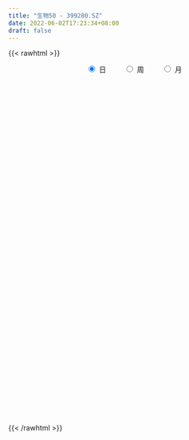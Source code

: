 ```yaml
---
title: "生物50 - 399280.SZ"
date: 2022-06-02T17:23:34+08:00
draft: false
---
```

{{< rawhtml >}}
    <div style="text-align: center">
        <label style="padding: 1rem;"><input style="margin-right: .5rem" type="radio" name="period" value="D" checked onclick="period_change(this)">日</label>
        <label style="padding: 1rem;"><input style="margin-right: .5rem" type="radio" name="period" value="W" onclick="period_change(this)">周</label>
        <label style="padding: 1rem;"><input style="margin-right: .5rem" type="radio" name="period" value="M" onclick="period_change(this)">月</label>
    </div>
    <div id="chart" style="height: 700px;"></div> 
    <script type="text/javascript">
        const D_v = [7323822.0,8203941.0,7294087.0,7686432.0,7906664.0,8428144.0,7585146.0,9250955.0,8210981.0,6560076.0,6174362.0,6313863.0,4900435.0,5316601.0,5621391.0,4725810.0,3968066.0,3479388.0,3656338.0,5118101.0,5322216.0,5116604.0,5204911.0,5273303.0,5655918.0,4820601.0,4323611.0,6102563.0,5071038.0,4455253.0,4675959.0,4073409.0,5086456.0,4164277.0,5395981.0,4931727.0,6470519.0,5680609.0,5125015.0,4862271.0,5784113.0,5959694.0,5382114.0,5190820.0,5681817.0,5084252.0,5633750.0,5584044.0,6565948.0,6856260.0,9362599.0,7414649.0,8232624.0,6603012.0,4524583.0,5409011.0,5310317.0,4813269.0,4903298.0,4845361.0,5753997.0,4453064.0,4181194.0,5810722.0,5152574.0,4669077.0,4041264.0,4504975.0,4543073.0,5947255.0,5631151.0,5389799.0,4849145.0,5397198.0,7564179.0,7127385.0,7308961.0,6951208.0,6141739.0,6238769.0,7469312.0,5962402.0,6395753.0,6643688.0,5815789.0,5974082.0,5735345.0,6457292.0,5367755.0,5104549.0,3884015.0,5277136.0,4367861.0,4851887.0,4665342.0,4330834.0,4882166.0,3775171.0,3937986.0,3659712.0,4390583.0,4546335.0,4076571.0,3768329.0,3779403.0,4001653.0,4311961.0,5238676.0,5170808.0,4854111.0,4612245.0,5240823.0,5392464.0,4324096.0,6041147.0,5164250.0,4701635.0,6922673.0,6662537.0,4980129.0,5943368.0,5004655.0,4791115.0,4963822.0,4673315.0,6422116.0,7002181.0,8918245.0,8109569.0,6398353.0,6613668.0,5911821.0,6200803.0,5256740.0,4614167.0,6147920.0,5635694.0,4064522.0,4363447.0,4215457.0,4352374.0,4306124.0,5577865.0,4592608.0,5116262.0,4261942.0,6889879.0,8182993.0,6806528.0,7602699.0,7619271.0,8894438.0,10076300.0,7598514.0,6759703.0,9075648.0,8846796.0,10057717.0,10240727.0,9881592.0,14748036.0,12930870.0,11251560.0,7984449.0,8094909.0,7292957.0,5111298.0,6236385.0,4258413.0,4756733.0,4071288.0,5326054.0,4815323.0,5016733.0,4075837.0,4700584.0,3684114.0,4011483.0,3822775.0,3709979.0,3360778.0,4470739.0,4141169.0,3712710.0,6186273.0,5454725.0,6373196.0,4869741.0,4747770.0,5462640.0,6234307.0,6130074.0,6462929.0,6747103.0,6932222.0,9570562.0,10855110.0,8476557.0,8607714.0,9653305.0,9915369.0,9800801.0,10451173.0,7964573.0,10108549.0,9477312.0,8367266.0,10335830.0,9926983.0,12030768.0,10135690.0,9228274.0,8002268.0,7507434.0,6672640.0,5712190.0,5997073.0,7848503.0,6701994.0,5791982.0,5798731.0,5739049.0,5936576.0,5964232.0,7364156.0,7959796.0,8510620.0,7111521.0,8329035.0,7772448.0,7303532.0,7391314.0,7107184.0,8607052.0,6734411.0,5882152.0,7242038.0,6822245.0,4891095.0,4718631.0,5653436.0,6831790.0,8676389.0,5857008.0,5355001.0,4914521.0,4438595.0,5152842.0,4672796.0,4363653.0]
const D_histogram = [0.0,8.5948353276,10.4883602672,11.4108917239,3.6848489972,6.3129693092,10.8160970267,5.4180842359,-5.9913588222,-11.254153389,-9.3493874689,-11.2637091724,-15.2181119885,-16.4005210248,-17.6074464869,-24.9348653618,-38.2853830153,-43.8151737743,-41.8980452007,-34.6157489814,-24.5075873753,-16.0648898107,-13.4814236206,-3.4614813662,9.9145409504,13.6900230112,16.8579456859,20.2070535493,8.4996576919,1.1499459914,-11.358557353,-9.9623021055,-10.5986990649,-10.2447077116,0.3494169581,9.3962276168,19.1892823193,22.9407606607,19.1173315107,23.4911791216,27.0914158722,31.9412821437,22.8276564764,5.2949544575,-22.1773487118,-45.5474269119,-50.1595630219,-40.084124959,-33.0120492959,-21.2485018401,3.9544467629,17.1742164506,23.4913720733,14.9127637775,11.2555844262,11.7347526542,4.0390211954,-4.5374546772,-11.5424495561,-13.9798469306,-26.9320301735,-31.310518759,-29.3844298243,-40.9843762117,-35.2587927312,-26.3655915041,-16.8064127416,-16.8546962621,-16.1899890373,-12.6021206095,-15.3337122898,-12.0019613121,-19.3274007167,-22.4838136781,-7.5074996113,2.1687916836,5.7275961324,7.8970887154,8.894464646,9.0503221937,10.5254526736,6.7891447548,4.1020165004,16.9901396217,23.3518444111,26.3471845376,28.7698288471,31.0983539596,29.7462299309,21.9523110507,22.2271152224,17.8138948427,11.274782776,6.6284802381,10.5174563295,12.111331604,7.4610587588,-1.5065909896,-0.1566615088,-2.0467361954,-1.9657455649,-1.0859138557,-0.3421334713,-0.8942002203,-6.3550930118,-10.0731307254,-7.9497472546,-11.2939413266,-16.3715795452,-13.3672200012,-8.5177898358,-4.8297852729,-8.6899105341,-8.5536873282,-0.8932950466,1.7414579608,3.7585763756,11.4954034788,23.9449997273,31.3747044693,30.4682203159,29.9943227586,26.043687731,23.6307587174,24.8032377093,28.5009938453,28.4137494792,28.7485042762,26.7795068345,19.0689389511,9.7051695882,5.1990000404,-4.3136341256,-9.7679388331,-8.9499008667,-0.8078832696,1.6980907423,3.3568326654,6.0587793263,2.7351208598,1.8149897182,-1.9970150623,-7.2306616108,-9.0672140372,-10.151832097,-13.7326799041,-13.9987603063,-13.4755327976,-10.9683541194,-11.1523539799,-9.5106310995,-7.4688153219,-11.15294872,-17.1714000815,-20.2092822317,-21.9694574764,-16.5444728644,-12.6521223553,-4.1192629405,-3.9935122539,1.9930811589,3.5243980364,-0.7566459602,-10.5679303726,-19.4752992123,-31.627499129,-38.8462081031,-46.5560867097,-49.9124873774,-52.1565394732,-51.0091796146,-43.419714251,-34.7589366943,-23.8952948503,-15.1763431228,-14.5747496372,-11.4555169881,-0.8889664222,7.5156895124,12.7113804336,18.2611197873,23.7205420902,23.4555371702,26.5441014576,21.8754054645,27.8716403552,33.2106657876,35.1020019853,33.7268773873,30.9117980761,28.3607950724,18.8575715754,3.817540177,-10.1784401466,-9.2850264345,0.7038882938,5.8329152783,2.1745378971,4.9536313793,14.5039333081,24.5758713511,33.5203825796,30.0499283042,29.9117721631,33.1889035571,27.7010142025,19.2977911386,14.9635822498,14.5818796181,13.7180867338,9.9683695876,8.6422375189,2.9321088607,-2.516294924,-8.5674977467,-7.0159704787,-12.9049655623,-17.6999521997,-17.5944949223,-15.2311745017,-17.1410010459,-21.80536663,-28.7743796463,-34.9910734941,-47.4985616365,-49.3606126097,-42.054603853,-36.0374356019,-23.5812742413,-11.060143153,-4.3083722851,1.0268387689,5.0797737162,11.1161042035,17.3492649315,20.0345299432,18.1045221408,13.2464515086,9.3513135143,6.2328541199,9.2848980349,13.2326878234,9.2462559873,7.7571149307,4.8130808683,3.5986835604,5.3677888438,11.012921027,14.9066878227,15.0647445198]
const D_fast = [0.0,10.7435441595,15.2591591659,19.0344135536,12.2295830762,16.4359457154,23.6430976896,19.5996059579,6.6923231941,-1.3840097198,-1.816590667,-6.5468396636,-14.3057704768,-19.5883097694,-25.1970968531,-38.7582320685,-61.6800954759,-78.1636796784,-86.7210624049,-88.092703431,-84.1114386688,-79.6849635569,-80.4718532719,-71.317281359,-55.4626238049,-48.2646359912,-40.8822268951,-32.4813556444,-42.0638370788,-49.1260622815,-64.4742049641,-65.568525243,-68.8545969687,-71.0617825433,-60.380303634,-48.984436071,-34.3940607887,-24.9073922822,-23.9514885545,-13.7048461632,-3.3317554446,9.5034313629,6.0967198147,-10.1122435899,-43.1288839372,-77.8858188652,-95.0378457306,-94.9834389075,-96.1643755684,-89.7129535727,-63.5213932789,-46.0080694786,-33.8180708375,-38.668488189,-39.5117714337,-36.0989150422,-42.7848912022,-52.495730744,-62.3863380119,-68.3186971191,-88.0038879054,-100.2100061807,-105.630024702,-127.4760651423,-130.5651798446,-128.2633764935,-122.9058009165,-127.1677585024,-130.5505485369,-130.1132102616,-136.6782300144,-136.3469693647,-148.5042589484,-157.2816253293,-144.1821861654,-133.9636969496,-128.9729934677,-124.8292287059,-121.6082366138,-119.1897985176,-115.0833048693,-117.1223265994,-118.7839507287,-101.648292702,-89.4486268098,-79.8664905489,-70.2513890277,-60.1482754253,-54.0638419713,-56.3696830888,-50.5381001115,-50.4978467804,-54.2182631532,-57.2074456315,-50.6891054578,-46.0673972822,-48.8524054378,-58.1967029336,-56.8859388299,-59.2876975655,-59.6981433262,-59.0897900808,-58.4315430643,-59.2071598684,-66.2568259129,-72.4931463077,-72.3571996506,-78.5248790543,-87.6954121591,-88.0328576155,-85.3128749091,-82.8323166644,-88.8649195591,-90.8671181853,-83.4300496653,-80.3599321676,-77.403169659,-66.7924916861,-48.3566455057,-33.0832646464,-26.3726937208,-19.3480105885,-16.7877236833,-13.2929630176,-5.9196745984,4.903329999,11.9195230027,19.4414038687,24.1672831357,21.22394999,14.2864730241,11.0800534865,0.4890107891,-7.4072786268,-8.826715877,-0.8866690973,2.0438276002,4.5417776897,8.7584191821,6.1185409305,5.6521572186,1.3408986725,-5.7004132787,-9.8037692145,-13.4263452984,-20.4403630816,-24.2061335604,-27.0517892511,-27.2866991027,-30.2587874583,-30.9947223527,-30.8201104055,-37.2924809836,-47.6037823655,-55.6939850737,-62.9465246875,-61.6576582916,-60.9283383713,-53.4252946916,-54.2979220685,-47.813058366,-45.4006419794,-49.870847466,-62.3241144715,-76.1003081144,-96.1593828133,-113.0896438131,-132.4385440972,-148.2730666093,-163.5562535733,-175.1611886184,-178.4266518176,-178.4556084344,-173.565790303,-168.6409243562,-171.6830182799,-171.4276648778,-161.0833559175,-150.7997776048,-142.4262415751,-132.3112222747,-120.9216644492,-115.3227850766,-105.5981954248,-104.7980400518,-91.8338950723,-78.192203193,-67.525366499,-60.4687717502,-55.5559015424,-51.016705778,-55.805536381,-69.8911827352,-86.4317730955,-87.8596159921,-77.6947291903,-71.1074733862,-74.2222162931,-70.2047149662,-57.0284297104,-40.8125238295,-23.4879169561,-19.4458891555,-12.1061022559,-0.5317449726,0.9056192234,-2.6731560558,-3.2664693821,-0.0027021093,2.5630266898,1.3054019405,2.1398292515,-2.8372721914,-8.9147497072,-17.1078269665,-17.3102923182,-26.4255287924,-35.6455034796,-39.9386699329,-41.3831431377,-47.5782199434,-57.6939271849,-71.8565351128,-86.8209973342,-111.2031258856,-125.4053300113,-128.6129722178,-131.6051628672,-125.044320067,-115.2882247669,-109.6135469703,-104.021626224,-98.6987478476,-89.8833913095,-79.3129143487,-71.6190168512,-69.0228941184,-70.5693518734,-72.1266614892,-73.6869073535,-68.3136389298,-61.0576771855,-62.7325450248,-62.2824073487,-64.023171194,-64.3378976118,-61.2268451174,-52.8284826775,-45.2080439262,-41.2838010991]
const D_slow = [0.0,2.1487088319,4.7707988987,7.6235218297,8.544734079,10.1229764063,12.827000663,14.1815217219,12.6836820164,9.8701436691,7.5327968019,4.7168695088,0.9123415117,-3.1877887445,-7.5896503662,-13.8233667067,-23.3947124605,-34.3485059041,-44.8230172043,-53.4769544496,-59.6038512935,-63.6200737461,-66.9904296513,-67.8557999928,-65.3771647553,-61.9546590024,-57.740172581,-52.6884091937,-50.5634947707,-50.2760082728,-53.1156476111,-55.6062231375,-58.2558979037,-60.8170748316,-60.7297205921,-58.3806636879,-53.5833431081,-47.8481529429,-43.0688200652,-37.1960252848,-30.4231713168,-22.4378507808,-16.7309366617,-15.4071980474,-20.9515352253,-32.3383919533,-44.8782827088,-54.8993139485,-63.1523262725,-68.4644517325,-67.4758400418,-63.1822859292,-57.3094429108,-53.5812519665,-50.7673558599,-47.8336676964,-46.8239123975,-47.9582760668,-50.8438884558,-54.3388501885,-61.0718577319,-68.8994874216,-76.2455948777,-86.4916889306,-95.3063871134,-101.8977849894,-106.0993881749,-110.3130622404,-114.3605594997,-117.5110896521,-121.3445177245,-124.3450080526,-129.1768582317,-134.7978116512,-136.6746865541,-136.1324886332,-134.7005896001,-132.7263174212,-130.5027012597,-128.2401207113,-125.6087575429,-123.9114713542,-122.8859672291,-118.6384323237,-112.8004712209,-106.2136750865,-99.0212178747,-91.2466293848,-83.8100719021,-78.3219941395,-72.7652153339,-68.3117416232,-65.4930459292,-63.8359258697,-61.2065617873,-58.1787288863,-56.3134641966,-56.690111944,-56.7292773212,-57.24096137,-57.7323977613,-58.0038762252,-58.089409593,-58.3129596481,-59.901732901,-62.4200155824,-64.407452396,-67.2309377277,-71.323832614,-74.6656376143,-76.7950850732,-78.0025313915,-80.175009025,-82.313430857,-82.5367546187,-82.1013901285,-81.1617460346,-78.2878951649,-72.3016452331,-64.4579691157,-56.8409140367,-49.3423333471,-42.8314114143,-36.923721735,-30.7229123077,-23.5976638463,-16.4942264765,-9.3071004075,-2.6122236988,2.1550110389,4.581303436,5.8810534461,4.8026449147,2.3606602064,0.1231849897,-0.0787858277,0.3457368579,1.1849450242,2.6996398558,3.3834200708,3.8371675003,3.3379137348,1.5302483321,-0.7365551772,-3.2745132015,-6.7076831775,-10.2073732541,-13.5762564535,-16.3183449833,-19.1064334783,-21.4840912532,-23.3512950837,-26.1395322637,-30.432382284,-35.484702842,-40.9770672111,-45.1131854272,-48.276216016,-49.3060317511,-50.3044098146,-49.8061395249,-48.9250400158,-49.1142015058,-51.756184099,-56.625008902,-64.5318836843,-74.2434357101,-85.8824573875,-98.3605792318,-111.3997141001,-124.1520090038,-135.0069375665,-143.6966717401,-149.6704954527,-153.4645812334,-157.1082686427,-159.9721478897,-160.1943894953,-158.3154671172,-155.1376220088,-150.5723420619,-144.6422065394,-138.7783222468,-132.1422968824,-126.6734455163,-119.7055354275,-111.4028689806,-102.6273684843,-94.1956491375,-86.4676996185,-79.3775008504,-74.6631079565,-73.7087229122,-76.2533329489,-78.5745895575,-78.3986174841,-76.9403886645,-76.3967541902,-75.1583463454,-71.5323630184,-65.3883951806,-57.0082995357,-49.4958174597,-42.0178744189,-33.7206485296,-26.795394979,-21.9709471944,-18.2300516319,-14.5845817274,-11.155060044,-8.6629676471,-6.5024082674,-5.7693810522,-6.3984547832,-8.5403292198,-10.2943218395,-13.5205632301,-17.94555128,-22.3441750106,-26.151968636,-30.4372188975,-35.888560555,-43.0821554665,-51.8299238401,-63.7045642492,-76.0447174016,-86.5583683648,-95.5677272653,-101.4630458257,-104.2280816139,-105.3051746852,-105.048464993,-103.7785215639,-100.999495513,-96.6621792801,-91.6535467944,-87.1274162592,-83.815803382,-81.4779750034,-79.9197614735,-77.5985369647,-74.2903650089,-71.9788010121,-70.0395222794,-68.8362520623,-67.9365811722,-66.5946339613,-63.8414037045,-60.1147317488,-56.3485456189]
const D_data = [['2021-05-24', 5416.5416, 5354.6189, 5221.3311, 5421.6354],['2021-05-25', 5441.6253, 5489.2969, 5419.0885, 5495.5262],['2021-05-26', 5456.4784, 5441.9212, 5368.8447, 5481.2576],['2021-05-27', 5437.9817, 5447.0768, 5362.8558, 5473.5845],['2021-05-28', 5435.4042, 5327.4142, 5291.7346, 5435.4042],['2021-05-31', 5379.1176, 5448.7242, 5360.0445, 5501.8951],['2021-06-01', 5466.8123, 5500.1065, 5412.3802, 5509.0148],['2021-06-02', 5540.3148, 5382.0115, 5375.3465, 5542.2444],['2021-06-03', 5366.8021, 5262.7223, 5260.4719, 5373.0655],['2021-06-04', 5251.6517, 5289.2037, 5184.3738, 5318.8009],['2021-06-07', 5314.2921, 5362.9044, 5269.9772, 5385.4825],['2021-06-08', 5373.3906, 5307.5964, 5264.2736, 5407.8068],['2021-06-09', 5299.2157, 5255.8552, 5244.2365, 5321.7482],['2021-06-10', 5263.1513, 5263.7949, 5246.2103, 5302.356],['2021-06-11', 5277.6437, 5242.5685, 5193.2129, 5280.3988],['2021-06-15', 5218.1258, 5124.0567, 5108.6269, 5250.0489],['2021-06-16', 5136.6748, 4964.3676, 4964.1689, 5137.7717],['2021-06-17', 4968.4352, 4974.0481, 4958.7847, 5030.9553],['2021-06-18', 5004.2539, 5017.5013, 4969.3996, 5066.2647],['2021-06-21', 5006.3218, 5071.9638, 4975.1882, 5092.208],['2021-06-22', 5085.6149, 5122.7586, 4996.131, 5129.9051],['2021-06-23', 5130.0517, 5127.13, 5085.4464, 5161.8458],['2021-06-24', 5121.2395, 5062.4079, 5014.4327, 5121.2395],['2021-06-25', 5070.6364, 5173.3994, 5064.1916, 5191.9384],['2021-06-28', 5192.7441, 5272.0497, 5175.7546, 5276.2462],['2021-06-29', 5276.9442, 5198.643, 5192.4085, 5276.9703],['2021-06-30', 5206.8318, 5213.5973, 5174.0425, 5220.4552],['2021-07-01', 5215.5821, 5240.5621, 5202.1099, 5299.1007],['2021-07-02', 5200.4856, 5033.2901, 5030.5533, 5200.4856],['2021-07-05', 5023.478, 5032.8646, 4984.0707, 5066.4008],['2021-07-06', 5046.4152, 4902.8078, 4828.5814, 5046.811],['2021-07-07', 4894.9604, 5030.6198, 4880.2902, 5054.7151],['2021-07-08', 5049.3738, 4990.8074, 4980.5279, 5060.897],['2021-07-09', 4959.9921, 4985.5763, 4876.2945, 5004.9763],['2021-07-12', 5014.3173, 5131.0023, 4945.7251, 5147.3734],['2021-07-13', 5136.5107, 5160.3245, 5087.4625, 5182.3122],['2021-07-14', 5138.5797, 5224.3038, 5117.8153, 5272.4821],['2021-07-15', 5213.0716, 5195.0142, 5127.8462, 5213.1351],['2021-07-16', 5160.8347, 5110.2663, 5108.0526, 5185.7402],['2021-07-19', 5151.8367, 5225.9053, 5151.6286, 5255.5927],['2021-07-20', 5257.748, 5253.3449, 5224.5546, 5321.2235],['2021-07-21', 5257.7919, 5311.8886, 5223.9566, 5325.0195],['2021-07-22', 5328.4537, 5144.4808, 5120.1578, 5329.6131],['2021-07-23', 5127.5094, 4975.6196, 4954.6428, 5127.6033],['2021-07-26', 4951.8552, 4719.483, 4624.3198, 4951.8552],['2021-07-27', 4717.9666, 4601.8893, 4596.7343, 4758.7266],['2021-07-28', 4590.2702, 4717.1126, 4534.4041, 4717.457],['2021-07-29', 4816.015, 4872.6752, 4793.3562, 4914.0865],['2021-07-30', 4842.2931, 4843.7679, 4721.1307, 4856.0206],['2021-08-02', 4884.9941, 4922.5018, 4713.2034, 4945.12],['2021-08-03', 4902.2211, 5174.6534, 4892.7926, 5184.416],['2021-08-04', 5152.2236, 5127.8824, 5038.1556, 5166.5493],['2021-08-05', 5090.3811, 5102.1143, 5060.7726, 5179.1152],['2021-08-06', 5052.1551, 4916.7565, 4877.3184, 5052.1551],['2021-08-09', 4896.4971, 4948.2993, 4878.9136, 4978.1332],['2021-08-10', 4990.0428, 4993.7196, 4921.8856, 5003.0055],['2021-08-11', 4980.5021, 4871.23, 4867.5091, 4980.6289],['2021-08-12', 4825.2602, 4809.0514, 4798.1189, 4887.6152],['2021-08-13', 4822.6324, 4772.9405, 4732.5697, 4841.4098],['2021-08-16', 4754.7755, 4786.8017, 4754.0882, 4836.6718],['2021-08-17', 4777.2035, 4588.5382, 4578.5321, 4793.3463],['2021-08-18', 4614.7541, 4616.2905, 4584.3518, 4653.3872],['2021-08-19', 4626.1062, 4653.9125, 4625.1939, 4712.9962],['2021-08-20', 4625.9995, 4418.1991, 4391.9654, 4625.9995],['2021-08-23', 4438.0971, 4575.8233, 4408.9279, 4595.838],['2021-08-24', 4598.5943, 4616.3654, 4547.0265, 4634.0781],['2021-08-25', 4612.7844, 4642.5961, 4575.2984, 4665.2372],['2021-08-26', 4652.0426, 4518.9924, 4506.5897, 4652.1609],['2021-08-27', 4528.1576, 4500.2784, 4494.15, 4618.5156],['2021-08-30', 4577.9675, 4520.3345, 4495.2847, 4583.4551],['2021-08-31', 4521.6355, 4415.1544, 4392.1784, 4558.9502],['2021-09-01', 4435.4204, 4464.2594, 4339.5046, 4521.1076],['2021-09-02', 4461.6944, 4289.1275, 4284.9539, 4467.903],['2021-09-03', 4280.6386, 4277.284, 4227.911, 4305.272],['2021-09-06', 4294.4659, 4505.2323, 4268.616, 4523.1434],['2021-09-07', 4511.9059, 4484.0757, 4446.469, 4511.9059],['2021-09-08', 4504.0008, 4427.1399, 4423.0902, 4505.8636],['2021-09-09', 4431.2306, 4411.6444, 4381.1632, 4453.2509],['2021-09-10', 4409.8292, 4393.4914, 4340.034, 4418.0027],['2021-09-13', 4410.2756, 4374.8009, 4365.5277, 4484.2266],['2021-09-14', 4376.6205, 4385.4991, 4372.8701, 4448.1761],['2021-09-15', 4371.481, 4303.1664, 4292.5428, 4374.6995],['2021-09-16', 4304.2942, 4285.6311, 4269.3697, 4338.6655],['2021-09-17', 4285.8117, 4499.7892, 4260.2856, 4524.6984],['2021-09-22', 4436.7993, 4469.9029, 4429.1935, 4550.4901],['2021-09-23', 4460.1747, 4457.4253, 4417.6526, 4529.0764],['2021-09-24', 4445.5834, 4472.4377, 4414.3778, 4524.993],['2021-09-27', 4481.0317, 4494.6175, 4447.3636, 4583.8638],['2021-09-28', 4469.7169, 4463.0706, 4412.611, 4548.6952],['2021-09-29', 4433.8389, 4366.684, 4366.684, 4459.4676],['2021-09-30', 4390.7494, 4454.3809, 4389.1879, 4465.8434],['2021-10-08', 4374.0832, 4390.3913, 4329.6384, 4437.496],['2021-10-11', 4380.7394, 4336.1439, 4330.0823, 4445.2314],['2021-10-12', 4341.7066, 4327.4667, 4294.4087, 4408.8269],['2021-10-13', 4327.2335, 4430.3643, 4320.5244, 4437.1402],['2021-10-14', 4452.7101, 4417.04, 4393.3229, 4469.3711],['2021-10-15', 4387.9318, 4330.1551, 4305.3456, 4397.2004],['2021-10-18', 4309.9234, 4233.3915, 4215.9083, 4309.9234],['2021-10-19', 4253.1822, 4333.2834, 4238.0499, 4345.9109],['2021-10-20', 4333.5801, 4282.1755, 4231.6829, 4354.2347],['2021-10-21', 4285.1763, 4292.1493, 4264.8249, 4331.6622],['2021-10-22', 4274.6142, 4295.2783, 4266.1387, 4330.6669],['2021-10-25', 4298.9047, 4289.1136, 4259.5214, 4322.1029],['2021-10-26', 4284.9071, 4264.5784, 4258.5956, 4316.3611],['2021-10-27', 4252.9104, 4175.3653, 4165.8465, 4252.9104],['2021-10-28', 4143.6364, 4156.9611, 4136.8212, 4194.0859],['2021-10-29', 4137.0003, 4209.5587, 4088.3169, 4231.7695],['2021-11-01', 4223.0175, 4120.5705, 4111.1683, 4223.0802],['2021-11-02', 4106.9556, 4054.9689, 4032.954, 4140.191],['2021-11-03', 4075.6218, 4128.2786, 4073.8532, 4145.2686],['2021-11-04', 4138.8695, 4153.1136, 4119.2063, 4158.6702],['2021-11-05', 4129.8523, 4145.3075, 4117.6326, 4169.3166],['2021-11-08', 4110.392, 4033.4887, 4006.485, 4110.392],['2021-11-09', 4050.5472, 4054.9435, 4040.1259, 4075.7027],['2021-11-10', 4067.9282, 4154.8559, 4000.3496, 4181.9484],['2021-11-11', 4133.8917, 4108.3808, 4098.5501, 4168.8478],['2021-11-12', 4113.4423, 4103.813, 4088.2686, 4115.2957],['2021-11-15', 4116.1965, 4196.7282, 4109.5736, 4200.1781],['2021-11-16', 4201.8694, 4314.0809, 4200.7698, 4337.378],['2021-11-17', 4319.8555, 4317.5692, 4283.3453, 4348.4648],['2021-11-18', 4314.5821, 4246.9584, 4245.667, 4322.9876],['2021-11-19', 4237.3108, 4265.3429, 4222.9081, 4268.1745],['2021-11-22', 4265.4798, 4225.6815, 4217.3581, 4266.4151],['2021-11-23', 4227.4477, 4241.9469, 4218.5441, 4266.1684],['2021-11-24', 4255.1305, 4298.1538, 4218.9605, 4306.172],['2021-11-25', 4310.1066, 4360.566, 4294.1871, 4382.6249],['2021-11-26', 4375.9576, 4342.9221, 4341.3441, 4398.1582],['2021-11-29', 4435.8902, 4370.008, 4348.349, 4504.6408],['2021-11-30', 4366.9035, 4358.152, 4281.5637, 4367.1428],['2021-12-01', 4331.9703, 4278.2928, 4276.8456, 4331.9703],['2021-12-02', 4264.8742, 4223.2663, 4221.8004, 4298.4559],['2021-12-03', 4222.0655, 4253.2484, 4219.8635, 4268.071],['2021-12-06', 4236.7741, 4153.5566, 4147.6933, 4239.4784],['2021-12-07', 4157.7328, 4158.66, 4144.9629, 4191.0126],['2021-12-08', 4175.291, 4217.361, 4140.5542, 4217.6074],['2021-12-09', 4216.4224, 4329.5751, 4202.4736, 4341.0167],['2021-12-10', 4314.5367, 4288.2017, 4282.1428, 4335.2171],['2021-12-13', 4292.9583, 4291.0256, 4291.0256, 4356.8846],['2021-12-14', 4310.1375, 4319.9996, 4309.41, 4375.114],['2021-12-15', 4323.1992, 4246.7446, 4240.2711, 4338.3303],['2021-12-16', 4237.8432, 4267.6996, 4237.4443, 4296.8875],['2021-12-17', 4267.7934, 4219.0429, 4205.5808, 4285.2436],['2021-12-20', 4213.0386, 4173.3093, 4172.1483, 4264.9402],['2021-12-21', 4164.1973, 4190.2122, 4149.3941, 4192.4375],['2021-12-22', 4189.9759, 4183.7009, 4166.6227, 4199.4498],['2021-12-23', 4190.1596, 4129.436, 4114.6283, 4194.8047],['2021-12-24', 4129.5853, 4148.197, 4110.9357, 4176.1198],['2021-12-27', 4150.3069, 4146.0519, 4109.5571, 4164.1197],['2021-12-28', 4149.9521, 4167.191, 4104.587, 4174.2642],['2021-12-29', 4165.3437, 4128.3428, 4126.4265, 4205.5061],['2021-12-30', 4126.8223, 4143.9848, 4106.9089, 4159.4198],['2021-12-31', 4146.4866, 4148.9738, 4136.1907, 4178.9755],['2022-01-04', 4132.0999, 4061.7202, 4052.2298, 4133.0853],['2022-01-05', 4053.4162, 3990.7011, 3988.2255, 4059.6098],['2022-01-06', 3975.0323, 3983.7558, 3923.9113, 4007.9269],['2022-01-07', 3982.0906, 3964.3411, 3954.2668, 4003.4206],['2022-01-10', 3981.2284, 4042.7359, 3975.1837, 4047.1087],['2022-01-11', 4033.2484, 4030.4117, 3993.4469, 4051.0428],['2022-01-12', 4034.0901, 4108.6007, 4016.0701, 4118.024],['2022-01-13', 4110.6911, 4016.3389, 4010.4871, 4110.6911],['2022-01-14', 3996.5591, 4098.4449, 3989.4891, 4125.2866],['2022-01-17', 4094.0118, 4058.1652, 4033.8718, 4094.0118],['2022-01-18', 4038.3317, 3971.9488, 3960.706, 4038.3317],['2022-01-19', 3936.4266, 3852.6176, 3844.901, 3951.6195],['2022-01-20', 3830.599, 3793.3286, 3790.5712, 3869.2554],['2022-01-21', 3745.8597, 3666.3042, 3662.2897, 3746.8316],['2022-01-24', 3626.8473, 3637.343, 3609.6856, 3668.8194],['2022-01-25', 3627.6147, 3544.9144, 3544.7443, 3655.2277],['2022-01-26', 3552.4026, 3517.5314, 3495.6387, 3573.6896],['2022-01-27', 3517.8419, 3460.2815, 3451.1568, 3520.1905],['2022-01-28', 3478.6295, 3441.5429, 3422.1776, 3491.9733],['2022-02-07', 3496.0114, 3489.562, 3478.6927, 3525.8997],['2022-02-08', 3479.2478, 3495.781, 3421.8572, 3495.8964],['2022-02-09', 3496.7635, 3531.8691, 3466.3303, 3538.8971],['2022-02-10', 3534.1372, 3520.7857, 3513.0828, 3552.955],['2022-02-11', 3507.3596, 3410.1901, 3406.3031, 3507.3596],['2022-02-14', 3392.594, 3418.7427, 3386.1161, 3453.336],['2022-02-15', 3415.2232, 3521.4184, 3403.1849, 3522.7168],['2022-02-16', 3531.9738, 3525.7226, 3503.3429, 3548.0264],['2022-02-17', 3523.8133, 3508.1486, 3502.3757, 3533.0722],['2022-02-18', 3497.0282, 3532.3609, 3471.9421, 3535.2613],['2022-02-21', 3555.9537, 3556.8916, 3528.2881, 3571.3655],['2022-02-22', 3537.3226, 3497.9413, 3480.5182, 3537.3226],['2022-02-23', 3496.8954, 3548.3823, 3496.2495, 3551.1292],['2022-02-24', 3537.7586, 3447.818, 3409.3589, 3564.4668],['2022-02-25', 3471.899, 3587.503, 3471.899, 3587.9526],['2022-02-28', 3582.3398, 3618.0658, 3541.5336, 3620.0664],['2022-03-01', 3616.0016, 3606.631, 3585.7414, 3626.2294],['2022-03-02', 3588.8973, 3580.6804, 3547.9741, 3604.0201],['2022-03-03', 3607.1095, 3564.3225, 3558.8361, 3617.0682],['2022-03-04', 3545.7036, 3565.0366, 3541.5944, 3624.6907],['2022-03-07', 3554.4043, 3453.1357, 3439.4929, 3557.8795],['2022-03-08', 3452.1396, 3315.623, 3312.4674, 3470.1392],['2022-03-09', 3319.941, 3236.6316, 3124.0423, 3342.4283],['2022-03-10', 3325.4552, 3368.8374, 3297.4349, 3380.9269],['2022-03-11', 3338.0318, 3497.7336, 3321.9721, 3501.75],['2022-03-14', 3534.564, 3469.3766, 3469.3766, 3565.34],['2022-03-15', 3434.9832, 3355.4766, 3354.162, 3478.687],['2022-03-16', 3389.2409, 3425.8269, 3259.8014, 3446.1404],['2022-03-17', 3455.2815, 3541.5142, 3451.1289, 3627.9334],['2022-03-18', 3527.8682, 3607.2353, 3512.6879, 3621.288],['2022-03-21', 3626.7537, 3659.3179, 3588.0636, 3667.8938],['2022-03-22', 3640.7335, 3536.4798, 3526.3411, 3640.7335],['2022-03-23', 3550.4054, 3586.0128, 3518.7647, 3606.7564],['2022-03-24', 3559.7951, 3657.289, 3521.872, 3686.3541],['2022-03-25', 3645.3656, 3561.5547, 3561.5547, 3658.4372],['2022-03-28', 3533.6964, 3502.7046, 3488.8863, 3558.6515],['2022-03-29', 3519.9802, 3530.0338, 3495.7306, 3564.2841],['2022-03-30', 3537.3409, 3576.308, 3482.5655, 3589.6854],['2022-03-31', 3573.5823, 3576.416, 3570.7093, 3644.7042],['2022-04-01', 3540.4577, 3535.8178, 3509.044, 3556.2463],['2022-04-06', 3561.2247, 3558.8161, 3537.6157, 3599.7441],['2022-04-07', 3533.7376, 3488.535, 3487.2322, 3573.0756],['2022-04-08', 3491.2626, 3460.8264, 3446.4973, 3505.7524],['2022-04-11', 3468.9533, 3416.5363, 3407.3854, 3482.7905],['2022-04-12', 3417.1084, 3492.022, 3405.0189, 3496.5796],['2022-04-13', 3462.2097, 3377.2716, 3377.2716, 3462.2097],['2022-04-14', 3411.1063, 3347.4422, 3302.5386, 3431.5246],['2022-04-15', 3334.365, 3379.0854, 3321.4262, 3431.7404],['2022-04-18', 3367.9599, 3397.4374, 3323.1213, 3412.2212],['2022-04-19', 3390.5226, 3328.0526, 3315.6253, 3403.0133],['2022-04-20', 3328.4242, 3255.2926, 3240.9773, 3332.6891],['2022-04-21', 3233.0574, 3168.8629, 3160.8947, 3266.3497],['2022-04-22', 3146.5761, 3110.1045, 3085.8569, 3148.7248],['2022-04-25', 3073.4264, 2939.0265, 2939.0265, 3084.1595],['2022-04-26', 2953.6303, 2984.5729, 2936.1807, 3054.5597],['2022-04-27', 2944.5013, 3065.9337, 2920.0322, 3066.4044],['2022-04-28', 3075.2054, 3041.5548, 3006.2223, 3075.2054],['2022-04-29', 3024.4023, 3134.3865, 3024.4023, 3146.2864],['2022-05-05', 3134.5568, 3174.3858, 3104.5208, 3202.3701],['2022-05-06', 3105.7523, 3133.2334, 3094.2976, 3172.2686],['2022-05-09', 3118.7106, 3131.9396, 3092.165, 3149.1921],['2022-05-10', 3093.5852, 3128.8848, 3081.5033, 3146.0117],['2022-05-11', 3137.8257, 3173.0135, 3123.9031, 3239.5865],['2022-05-12', 3142.5605, 3206.1021, 3140.8659, 3243.7492],['2022-05-13', 3228.3686, 3187.403, 3161.4782, 3254.1386],['2022-05-16', 3212.7041, 3134.1509, 3129.0811, 3213.8296],['2022-05-17', 3131.9933, 3079.4069, 3053.2845, 3131.9933],['2022-05-18', 3078.4532, 3064.992, 3062.4043, 3100.67],['2022-05-19', 3020.1926, 3050.4244, 3010.921, 3050.5874],['2022-05-20', 3075.6857, 3122.5793, 3075.6857, 3143.1371],['2022-05-23', 3160.4351, 3151.0057, 3116.6291, 3164.6493],['2022-05-24', 3152.7812, 3050.0236, 3050.0236, 3153.1461],['2022-05-25', 3041.1405, 3063.1542, 3036.0486, 3071.7218],['2022-05-26', 3071.7636, 3028.014, 2994.0804, 3073.4304],['2022-05-27', 3048.7906, 3032.0193, 3017.2992, 3086.382],['2022-05-30', 3040.4586, 3064.9185, 3010.1274, 3085.9197],['2022-05-31', 3065.5466, 3130.8963, 3024.5722, 3136.925],['2022-06-01', 3127.9047, 3136.3931, 3107.8669, 3157.5241],['2022-06-02', 3131.7147, 3104.2844, 3084.2446, 3131.7147]]
const W_v = [27909977.9999999963,23889830.7199999988,40804995.4299999923,79812712.8100000024,49869198.7899999991,43975546.0300000012,45511561.3099999949,39665845.1999999955,46555594.6399999931,40414573.799999997,40348690.0,33453705.4600000009,36734894.7400000021,50943700.9599999934,51009393.099999994,28101183.4200000018,19070042.4100000001,31264079.0,30390424.0,27369007.0,29490238.0,33742474.0,51907053.0,22529896.0,40139665.0,63463531.0,66471244.0,52603604.0,59566232.0,62105245.0,42394527.0,36211520.0,35764776.0,37128520.0,40800010.0,27921801.0,32164879.0,13952576.0,5853660.0,33011140.0,25655250.0,28373614.0,30137502.0,30946901.0,20927013.0,19527943.0,23344452.0,27025724.0,26090752.0,29820581.0,19385813.0,32365178.0,29405086.0,30845885.0,32868026.0,28520651.0,17411664.0,13852890.0,27505042.0,21003603.0,21525596.0,19355502.0,18756203.0,20017630.0,18598900.0,26416033.0,31215047.0,42921728.0,17950957.0,38844663.0,36259610.0,38414946.0,40035302.0,28326652.0,15829602.0,26035135.0,25973731.0,22455354.0,27603851.0,27179012.0,28549811.0,38469144.0,24960478.0,25044338.0,22910963.0,27214548.0,35093472.0,32709924.0,17525216.0,20813611.0,5277136.0,23098090.0,20309787.0,19937917.0,25116663.0,25623592.0,29513362.0,27852549.0,35951656.0,27855324.0,21301924.0,26438556.0,39105929.0,33510165.0,53774868.0,47554745.0,24434117.0,23934531.0,18589129.0,23965616.0,27687654.0,35842890.0,47508055.0,47802408.0,50796537.0,24737976.0,32932400.0,29230570.0,39275128.0,15075980.0,35722113.0,29327445.0,31634709.0,18627886.0]
const W_histogram = [0.0,2.6264797721,8.0384547528,20.8920354385,29.728808324,35.206754703,32.7843295476,45.9621607502,35.943984705,22.8332476824,25.5440514806,25.6266724567,30.5364350147,40.5729844927,47.0362124448,45.6014641578,47.5417966243,47.8180100342,44.7680147626,47.2140142238,51.1087953368,59.0550923319,76.8483877188,86.4968251595,90.6742307563,114.7017789935,120.2056409347,120.8681130253,152.2997831101,149.7931130315,112.6008542439,73.3444573431,51.2408825284,21.5266424416,-29.6460119364,-68.3417652716,-84.8929445241,-96.1363094403,-91.1497141399,-76.2924784253,-95.7234100704,-90.070743279,-97.3912936339,-110.5579157002,-120.9748285869,-132.8782940676,-115.0704550771,-112.6975405585,-93.3320993692,-74.5612633388,-57.6728040243,-32.9110924182,-25.911495671,5.796430613,-0.0457725902,19.075737568,52.5549136023,48.4947450293,21.7721257785,-4.8183968782,-32.0731990077,-51.8593069082,-49.8017810729,-38.2699223276,-29.3865752145,-21.5675715937,6.0459063929,44.8557334404,41.7908059266,64.3526577234,62.4616563267,51.6915500812,38.6488682463,24.239765732,-1.7127945483,-9.2238751809,-23.6519280464,-35.7086902454,-34.5633429194,-41.6746955962,-53.315043586,-53.9899266498,-61.469399362,-86.1424357929,-92.2254509108,-105.5966094825,-100.9471544772,-85.6487886503,-72.8118326226,-61.4314560839,-54.3519227675,-49.9757832509,-45.7912004763,-45.0863458097,-45.126642918,-44.0767421042,-29.341561172,-12.0918165194,-4.8163818096,3.7903398499,6.1274778586,4.2908131184,4.4953844352,-5.8740080294,-1.9729685969,-25.4639021938,-51.599654043,-65.5625627532,-61.2168626285,-49.7615793942,-39.2900285356,-32.7558152145,-17.6740630077,-7.8885784801,-0.6449231888,1.4840011886,-0.1386164584,-15.976464725,-21.1421312151,-20.9229096162,-13.7617834308,-10.1875125334,-10.6679933676,-3.2492944267]
const W_fast = [0.0,3.2830997151,10.704688384,28.7812779294,45.0502528959,59.3298879506,65.1035451821,89.7719165722,88.7397367033,81.3373116013,90.4341282696,96.9234173599,109.4672886716,129.6470842728,147.8693653361,157.8349830885,171.6607647111,183.8914806296,192.0334890486,206.2829920657,222.9549720129,245.665042091,282.6704344076,313.9430781381,340.789041424,393.4920344096,429.0473065845,459.9268069314,529.4334227937,564.3750309731,555.3329857464,534.4127031813,525.1193489987,500.7867695223,442.2026121602,386.4214175071,348.6470021236,313.3695598473,295.5687266127,291.352842721,247.9910585584,231.12603953,199.4576657666,158.6515647752,117.9909447418,72.8679057442,61.9081309655,36.1066603444,32.1390766915,32.2695968872,34.7398551956,51.2737936971,51.7955165266,84.9525504639,79.0989041131,102.9893486633,149.6072530981,157.6707707825,136.3911829764,108.5960611,73.3229592186,40.5720245911,30.1791051582,32.1434833215,33.680186631,36.1072973534,65.2322519382,115.2560123458,122.6387863136,161.2888025413,175.0132152263,177.1659965011,173.7855317278,165.4363706464,139.0556117291,129.2385623013,108.8975274242,87.9135926638,80.4181042599,62.8880776841,37.9189687979,23.7466040716,0.8997815189,-45.3088638603,-74.4482417059,-114.2185526482,-134.8058862622,-140.9197175978,-146.2857197258,-150.2632072081,-156.7716545836,-164.8894608796,-172.1526782241,-182.7194100099,-194.0413678477,-204.01065256,-196.6108619208,-182.384071398,-176.3127321407,-166.7584255186,-162.8894180453,-163.6533795058,-162.3249620803,-174.1628565522,-170.755059269,-200.6119684143,-239.6476337742,-270.0011831727,-280.9596987052,-281.9448103194,-281.2957665948,-282.9505070772,-272.2872706224,-264.4739307149,-257.3915062207,-254.8915815462,-256.5488533077,-276.3808177556,-286.8320170494,-291.8435228546,-288.122842527,-287.0954497628,-290.2429289389,-283.6365536047]
const W_slow = [0.0,0.656619943,2.6662336312,7.8892424909,15.3214445719,24.1231332476,32.3192156345,43.8097558221,52.7957519983,58.5040639189,64.8900767891,71.2967449032,78.9308536569,89.0740997801,100.8331528913,112.2335189307,124.1189680868,136.0734705954,147.265474286,159.0689778419,171.8461766761,186.6099497591,205.8220466888,227.4462529787,250.1148106677,278.7902554161,308.8416656498,339.0586939061,377.1336396836,414.5819179415,442.7321315025,461.0682458383,473.8784664703,479.2601270807,471.8486240966,454.7631827787,433.5399466477,409.5058692876,386.7184407526,367.6453211463,343.7144686287,321.196782809,296.8489594005,269.2094804755,238.9657733287,205.7461998118,176.9785860426,148.8042009029,125.4711760606,106.8308602259,92.4126592199,84.1848861153,77.7070121976,79.1561198508,79.1446767033,83.9136110953,97.0523394959,109.1760257532,114.6190571978,113.4144579783,105.3961582263,92.4313314993,79.9808862311,70.4134056491,63.0667618455,57.6748689471,59.1863455453,70.4002789054,80.8479803871,96.9361448179,112.5515588996,125.4744464199,135.1366634815,141.1966049145,140.7684062774,138.4624374822,132.5494554706,123.6222829092,114.9814471794,104.5627732803,91.2340123838,77.7365307214,62.3691808809,40.8335719326,17.7772092049,-8.6219431657,-33.858731785,-55.2709289476,-73.4738871032,-88.8317511242,-102.419731816,-114.9136776288,-126.3614777478,-137.6330642002,-148.9147249297,-159.9339104558,-167.2693007488,-170.2922548786,-171.496350331,-170.5487653686,-169.0168959039,-167.9441926243,-166.8203465155,-168.2888485228,-168.7820906721,-175.1480662205,-188.0479797313,-204.4386204195,-219.7428360767,-232.1832309252,-242.0057380591,-250.1946918628,-254.6132076147,-256.5853522347,-256.7465830319,-256.3755827348,-256.4102368494,-260.4043530306,-265.6898858344,-270.9206132384,-274.3610590961,-276.9079372295,-279.5749355714,-280.387259178]
const W_data = [['2020-01-10', 2859.034, 2973.0037, 2852.685, 2981.8118],['2020-01-17', 2977.5535, 3014.1597, 2964.5089, 3029.3564],['2020-01-23', 3100.5046, 3075.4189, 3035.207, 3195.099],['2020-02-07', 3007.2265, 3230.6605, 2958.6051, 3374.6663],['2020-02-14', 3261.7414, 3261.1774, 3163.2513, 3280.7206],['2020-02-21', 3263.7916, 3286.834, 3219.3604, 3320.597],['2020-02-28', 3323.1816, 3227.4402, 3226.6314, 3428.6253],['2020-03-06', 3282.5275, 3489.2708, 3248.3184, 3538.1158],['2020-03-13', 3486.0451, 3246.8776, 3135.9494, 3527.4008],['2020-03-20', 3293.6282, 3176.8975, 3029.2652, 3326.269],['2020-03-27', 3129.8262, 3375.2546, 3114.7773, 3455.6817],['2020-04-03', 3382.4398, 3380.1779, 3267.0386, 3426.5455],['2020-04-10', 3415.4539, 3487.5364, 3392.4662, 3605.3983],['2020-04-17', 3487.9035, 3632.944, 3472.7454, 3702.3753],['2020-04-24', 3666.7327, 3681.6999, 3628.7007, 3861.4827],['2020-04-30', 3690.2487, 3648.7814, 3616.6566, 3794.8599],['2020-05-08', 3613.694, 3746.7687, 3602.6067, 3761.2303],['2020-05-15', 3774.92, 3788.8235, 3699.9139, 3831.8027],['2020-05-22', 3791.9113, 3797.0365, 3773.9675, 3951.7719],['2020-05-29', 3810.8698, 3923.1314, 3772.6721, 3983.6188],['2020-06-05', 3933.3779, 4021.6451, 3880.662, 4021.6451],['2020-06-12', 4047.8975, 4174.4401, 3940.8755, 4213.9211],['2020-06-19', 4263.4843, 4450.3788, 4248.3742, 4478.8772],['2020-06-24', 4469.6142, 4519.3394, 4443.2585, 4609.6226],['2020-07-03', 4537.8838, 4593.5797, 4446.964, 4663.853],['2020-07-10', 4587.7289, 5039.2678, 4495.8785, 5050.7653],['2020-07-17', 5078.6558, 5023.573, 4904.3619, 5512.0436],['2020-07-24', 5082.2908, 5122.7585, 4890.4345, 5474.3785],['2020-07-31', 5173.4619, 5756.4966, 5134.5755, 5845.0216],['2020-08-07', 5861.9905, 5587.4937, 5456.1372, 6090.2758],['2020-08-14', 5550.6819, 5211.5937, 5094.5161, 5690.9658],['2020-08-21', 5233.4287, 5117.4821, 5006.2593, 5432.2165],['2020-08-28', 5140.1992, 5282.795, 4936.0086, 5304.6689],['2020-09-04', 5309.7049, 5144.0598, 5025.0572, 5318.3159],['2020-09-11', 5133.0464, 4720.1872, 4616.547, 5176.0737],['2020-09-18', 4790.3014, 4659.482, 4543.2351, 4834.2904],['2020-09-25', 4667.6817, 4789.0068, 4617.0414, 4924.9801],['2020-09-30', 4808.3041, 4767.5843, 4594.7479, 4817.368],['2020-10-09', 4860.6334, 4935.6801, 4845.5047, 4955.1457],['2020-10-16', 4991.569, 5099.8847, 4984.1253, 5214.658],['2020-10-23', 5122.9491, 4639.3416, 4597.6933, 5128.2609],['2020-10-30', 4599.5533, 4889.2285, 4574.8262, 5024.2294],['2020-11-06', 4887.0461, 4690.8994, 4623.8049, 4937.8842],['2020-11-13', 4710.0095, 4518.8884, 4482.6273, 4872.4818],['2020-11-20', 4538.0402, 4432.6172, 4345.318, 4585.7171],['2020-11-27', 4469.2524, 4283.1689, 4219.0451, 4478.1285],['2020-12-04', 4294.7835, 4599.3627, 4229.0701, 4602.3616],['2020-12-11', 4498.6898, 4392.4075, 4363.0542, 4548.568],['2020-12-18', 4399.8194, 4601.2364, 4355.7326, 4650.843],['2020-12-25', 4611.2409, 4646.4312, 4568.797, 4795.5559],['2020-12-31', 4676.0131, 4680.7257, 4546.7487, 4730.2694],['2021-01-08', 4676.5529, 4868.6918, 4595.1074, 4904.7956],['2021-01-15', 4869.311, 4720.1699, 4642.3691, 4881.6539],['2021-01-22', 4703.4821, 5138.0923, 4638.4147, 5144.5927],['2021-01-29', 5175.8648, 4751.1993, 4693.1509, 5226.6956],['2021-02-05', 4761.1192, 5119.4741, 4748.4386, 5214.9703],['2021-02-10', 5125.6985, 5483.9373, 5091.9635, 5518.4966],['2021-02-19', 5550.4265, 5148.5373, 5021.6969, 5551.1547],['2021-02-26', 5136.6583, 4825.1116, 4744.6553, 5136.6583],['2021-03-05', 4880.1511, 4705.1603, 4593.8503, 4990.843],['2021-03-12', 4746.3067, 4551.4883, 4301.2786, 4796.8584],['2021-03-19', 4528.7482, 4497.8389, 4334.2368, 4612.6146],['2021-03-26', 4507.6836, 4695.0132, 4507.3981, 4716.0971],['2021-04-02', 4698.8268, 4826.0227, 4677.9297, 4866.1498],['2021-04-09', 4829.7139, 4830.5853, 4734.6137, 4901.2236],['2021-04-16', 4839.4015, 4850.7297, 4702.5812, 4885.5863],['2021-04-23', 4851.586, 5197.1523, 4824.3683, 5226.0023],['2021-04-30', 5279.9465, 5547.5061, 5223.3474, 5586.5447],['2021-05-07', 5397.1517, 5165.2148, 5165.2148, 5397.1517],['2021-05-14', 5242.5371, 5594.7308, 5170.7282, 5654.6907],['2021-05-21', 5694.3962, 5410.219, 5404.4469, 5768.8524],['2021-05-28', 5416.5416, 5327.4142, 5221.3311, 5495.5262],['2021-06-04', 5379.1176, 5289.2037, 5184.3738, 5542.2444],['2021-06-11', 5314.2921, 5242.5685, 5193.2129, 5407.8068],['2021-06-18', 5218.1258, 5017.5013, 4958.7847, 5250.0489],['2021-06-25', 5006.3218, 5173.3994, 4975.1882, 5191.9384],['2021-07-02', 5192.7441, 5033.2901, 5030.5533, 5299.1007],['2021-07-09', 5023.478, 4985.5763, 4828.5814, 5066.4008],['2021-07-16', 5014.3173, 5110.2663, 4945.7251, 5272.4821],['2021-07-23', 5151.8367, 4975.6196, 4954.6428, 5329.6131],['2021-07-30', 4951.8552, 4843.7679, 4534.4041, 4951.8552],['2021-08-06', 4884.9941, 4916.7565, 4713.2034, 5184.416],['2021-08-13', 4896.4971, 4772.9405, 4732.5697, 5003.0055],['2021-08-20', 4754.7755, 4418.1991, 4391.9654, 4836.6718],['2021-08-27', 4438.0971, 4500.2784, 4408.9279, 4665.2372],['2021-09-03', 4577.9675, 4277.284, 4227.911, 4583.4551],['2021-09-10', 4294.4659, 4393.4914, 4268.616, 4523.1434],['2021-09-17', 4410.2756, 4499.7892, 4260.2856, 4524.6984],['2021-09-24', 4436.7993, 4472.4377, 4414.3778, 4550.4901],['2021-09-30', 4481.0317, 4454.3809, 4366.684, 4583.8638],['2021-10-08', 4374.0832, 4390.3913, 4329.6384, 4437.496],['2021-10-15', 4380.7394, 4330.1551, 4294.4087, 4469.3711],['2021-10-22', 4309.9234, 4295.2783, 4215.9083, 4354.2347],['2021-10-29', 4298.9047, 4209.5587, 4088.3169, 4322.1029],['2021-11-05', 4223.0175, 4145.3075, 4032.954, 4223.0802],['2021-11-12', 4110.392, 4103.813, 4000.3496, 4181.9484],['2021-11-19', 4116.1965, 4265.3429, 4109.5736, 4348.4648],['2021-11-26', 4265.4798, 4342.9221, 4217.3581, 4398.1582],['2021-12-03', 4435.8902, 4253.2484, 4219.8635, 4504.6408],['2021-12-10', 4236.7741, 4288.2017, 4140.5542, 4341.0167],['2021-12-17', 4292.9583, 4219.0429, 4205.5808, 4375.114],['2021-12-24', 4213.0386, 4148.197, 4110.9357, 4264.9402],['2021-12-31', 4150.3069, 4148.9738, 4104.587, 4205.5061],['2022-01-07', 4132.0999, 3964.3411, 3923.9113, 4133.0853],['2022-01-14', 3981.2284, 4098.4449, 3975.1837, 4125.2866],['2022-01-21', 4094.0118, 3666.3042, 3662.2897, 4094.0118],['2022-01-28', 3626.8473, 3441.5429, 3422.1776, 3668.8194],['2022-02-11', 3496.0114, 3410.1901, 3406.3031, 3552.955],['2022-02-18', 3392.594, 3532.3609, 3386.1161, 3548.0264],['2022-02-25', 3555.9537, 3587.503, 3409.3589, 3587.9526],['2022-03-04', 3582.3398, 3565.0366, 3541.5336, 3626.2294],['2022-03-11', 3554.4043, 3497.7336, 3124.0423, 3557.8795],['2022-03-18', 3534.564, 3607.2353, 3259.8014, 3627.9334],['2022-03-25', 3626.7537, 3561.5547, 3518.7647, 3686.3541],['2022-04-01', 3533.6964, 3535.8178, 3482.5655, 3644.7042],['2022-04-08', 3561.2247, 3460.8264, 3446.4973, 3599.7441],['2022-04-15', 3468.9533, 3379.0854, 3302.5386, 3496.5796],['2022-04-22', 3367.9599, 3110.1045, 3085.8569, 3412.2212],['2022-04-29', 3073.4264, 3134.3865, 2920.0322, 3146.2864],['2022-05-06', 3134.5568, 3133.2334, 3094.2976, 3202.3701],['2022-05-13', 3118.7106, 3187.403, 3081.5033, 3254.1386],['2022-05-20', 3212.7041, 3122.5793, 3010.921, 3213.8296],['2022-05-27', 3160.4351, 3032.0193, 2994.0804, 3164.6493],['2022-06-02', 3040.4586, 3104.2844, 3010.1274, 3157.5241]]
const M_v = [92604804.150000006,219169018.9400000274,180720325.8000000119,186507255.5200000107,108093552.4099999964,152886924.0,267027013.0,183485410.0,144958444.0,92893664.0,105699222.0,121507459.0,125484175.0,87290247.0,92834234.0,126976008.0,139898320.0,116598677.0,116961629.0,122963329.0,121778365.0,68622930.0,125133980.0,133625575.0,159273895.0,72862472.0,193128658.0,136311764.0,121351684.0,9036449.0]
const M_histogram = [0.0,9.7016442165,24.8040567484,50.2277541617,80.8450646752,141.5634979148,242.3571732906,257.338166001,222.5261988678,194.4584621351,128.3079986625,99.307090991,77.1133838454,60.3934217144,37.7205633698,69.3319751559,75.3413498814,56.1159048686,13.3572949609,-45.6918777119,-81.8956074473,-119.823064592,-131.4627415854,-148.5480872877,-199.6097827483,-212.4236400441,-214.0318853669,-233.5958384496,-234.8695407621,-225.5527563379]
const M_fast = [0.0,12.1270552707,33.4304819896,71.4111179433,122.2396946256,218.349002344,379.7319710424,459.047505253,479.8670878368,500.4139666379,466.3405028309,462.1663679071,459.2510067229,457.6294000204,444.3866825183,493.3310880933,518.1758002892,512.9793314936,473.5600453261,403.0879032253,346.4102716282,278.5270483355,234.0216859456,179.7993184215,78.8351772738,12.9154099669,-42.2008066976,-120.1637193927,-180.1548068957,-227.2262115559]
const M_slow = [0.0,2.4254110541,8.6264252412,21.1833637816,41.3946299504,76.7855044291,137.3747977518,201.709339252,257.340888969,305.9555045028,338.0325041684,362.8592769161,382.1376228775,397.2359783061,406.6661191485,423.9991129375,442.8344504078,456.863426625,460.2027503652,448.7797809372,428.3058790754,398.3501129274,365.4844275311,328.3474057091,278.4449600221,225.339050011,171.8310786693,113.4321190569,54.7147338664,-1.6734552181]
const M_data = [['2020-01-23', 2859.034, 3075.4189, 2852.685, 3195.099],['2020-02-28', 3007.2265, 3227.4402, 2958.6051, 3428.6253],['2020-03-31', 3282.5275, 3377.1213, 3029.2652, 3538.1158],['2020-04-30', 3361.6649, 3648.7814, 3267.0386, 3861.4827],['2020-05-29', 3613.694, 3923.1314, 3602.6067, 3983.6188],['2020-06-30', 3933.3779, 4646.1838, 3880.662, 4663.853],['2020-07-31', 4651.4352, 5756.4966, 4446.964, 5845.0216],['2020-08-31', 5861.9905, 5220.0096, 4936.0086, 6090.2758],['2020-09-30', 5205.8695, 4767.5843, 4543.2351, 5290.3228],['2020-10-30', 4860.6334, 4889.2285, 4574.8262, 5214.658],['2020-11-30', 4887.0461, 4331.7813, 4219.0451, 4937.8842],['2020-12-31', 4339.5114, 4680.7257, 4339.5114, 4795.5559],['2021-01-29', 4676.5529, 4751.1993, 4595.1074, 5226.6956],['2021-02-26', 4761.1192, 4825.1116, 4744.6553, 5551.1547],['2021-03-31', 4880.1511, 4740.4068, 4301.2786, 4990.843],['2021-04-30', 4750.4399, 5547.5061, 4702.5812, 5586.5447],['2021-05-31', 5397.1517, 5448.7242, 5165.2148, 5768.8524],['2021-06-30', 5466.8123, 5213.5973, 4958.7847, 5542.2444],['2021-07-30', 5215.5821, 4843.7679, 4534.4041, 5329.6131],['2021-08-31', 4884.9941, 4415.1544, 4391.9654, 5184.416],['2021-09-30', 4435.4204, 4454.3809, 4227.911, 4583.8638],['2021-10-29', 4374.0832, 4209.5587, 4088.3169, 4469.3711],['2021-11-30', 4223.0175, 4358.152, 4000.3496, 4504.6408],['2021-12-31', 4331.9703, 4148.9738, 4104.587, 4375.114],['2022-01-28', 4132.0999, 3441.5429, 3422.1776, 4133.0853],['2022-02-28', 3496.0114, 3618.0658, 3386.1161, 3620.0664],['2022-03-31', 3616.0016, 3576.416, 3124.0423, 3686.3541],['2022-04-29', 3540.4577, 3134.3865, 2920.0322, 3599.7441],['2022-05-31', 3134.5568, 3130.8963, 2994.0804, 3254.1386],['2022-06-30', 3127.9047, 3104.2844, 3084.2446, 3157.5241]]
        const D_a = [null,null,null,null,null,null,null,5542.2444,null,null,null,null,null,null,null,null,null,4958.7847,null,null,null,null,null,null,null,null,null,5299.1007,null,null,null,null,null,4876.2945,null,null,null,null,null,null,null,null,5329.6131,null,null,null,4534.4041,null,null,null,5184.416,null,null,null,null,null,null,null,null,null,null,null,null,null,null,null,null,null,null,null,null,null,null,4227.911,null,null,null,null,null,null,null,null,null,null,null,null,null,4583.8638,null,null,null,null,null,null,null,null,null,null,null,null,null,null,null,null,null,null,null,null,null,null,null,null,null,null,4000.3496,null,null,null,null,null,null,null,null,null,null,null,null,4504.6408,null,null,null,null,null,null,4140.5542,null,null,null,4375.114,null,null,null,null,null,null,null,null,null,null,null,null,null,null,null,null,null,null,null,null,null,null,null,null,null,null,null,null,null,null,null,null,null,null,null,null,null,3386.1161,null,null,null,null,null,null,null,null,null,null,3626.2294,null,null,null,null,null,3124.0423,null,null,null,null,null,null,null,null,null,null,3686.3541,null,null,null,null,null,null,null,null,null,null,null,null,null,null,null,null,null,null,null,null,null,2920.0322,null,null,null,null,null,null,null,null,3254.1386,null,null,null,null,null,null,null,null,2994.0804,null,null,null,3157.5241,null]
const W_a = [null,null,null,null,null,null,null,null,null,null,null,null,null,null,null,null,null,null,null,null,null,null,null,null,null,null,null,null,null,6090.2758,null,null,null,null,null,4543.2351,null,null,null,5214.658,null,null,null,null,null,4219.0451,null,null,null,null,null,null,null,null,null,null,null,5551.1547,null,null,null,null,null,null,null,4702.5812,null,null,null,null,5768.8524,null,null,null,null,null,null,null,null,null,null,null,null,null,null,null,null,null,null,null,null,null,null,null,null,4000.3496,null,null,null,null,4375.114,null,null,null,null,null,null,null,null,null,null,null,null,null,null,null,null,null,2920.0322,null,null,null,null,null]
const M_a = [null,null,null,null,null,null,null,6090.2758,null,null,null,null,null,null,4301.2786,null,null,null,null,null,null,null,null,null,null,null,null,null,null,null]
        const D_b = [[{ coord: ['2021-06-02', 5299.1007] }, { coord: ['2021-08-03', 4958.7847] }],[{ coord: ['2021-09-03', 4504.6408] }, { coord: ['2021-12-14', 4227.911] }],[{ coord: ['2022-02-14', 3626.2294] }, { coord: ['2022-03-24', 3386.1161] }],[{ coord: ['2022-04-27', 3157.5241] }, { coord: ['2022-06-01', 2994.0804] }]]
const W_b = [[{ coord: ['2020-08-07', 5214.658] }, { coord: ['2021-05-21', 4543.2351] }]]
const M_b = []
    </script>
{{< /rawhtml >}}